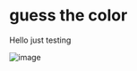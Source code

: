 ﻿# guess the color
Hello just testing

![image](https://user-images.githubusercontent.com/87574080/194440758-73731c94-a57d-4a8a-9cb8-402103968982.png)
